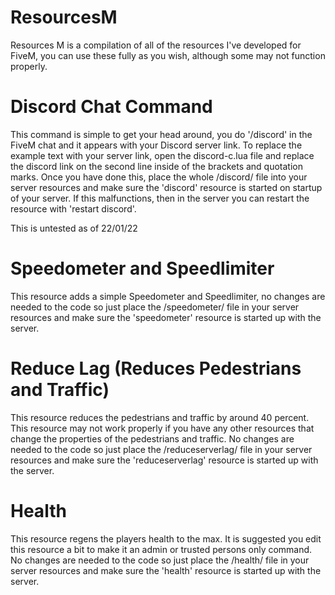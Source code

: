 # ResourcesM
Resources M is a compilation of all of the resources I've developed for FiveM, you can use these fully as you wish, although some may not function properly.

# Discord Chat Command
This command is simple to get your head around, you do '/discord' in the FiveM chat and it appears with your Discord server link. To replace the example text with your server link, open the discord-c.lua file and replace the discord link on the second line inside of the brackets and quotation marks. Once you have done this, place the whole /discord/ file into your server resources and make sure the 'discord' resource is started on startup of your server. If this malfunctions, then in the server you can restart the resource with 'restart discord'.

This is untested as of 22/01/22

# Speedometer and Speedlimiter
This resource adds a simple Speedometer and Speedlimiter, no changes are needed to the code so just place the /speedometer/ file in your server resources and make sure the 'speedometer' resource is started up with the server.

# Reduce Lag (Reduces Pedestrians and Traffic)
This resource reduces the pedestrians and traffic by around 40 percent. This resource may not work properly if you have any other resources that change the properties of the pedestrians and traffic. No changes are needed to the code so just place the /reduceserverlag/ file in your server resources and make sure the 'reduceserverlag' resource is started up with the server.

# Health
This resource regens the players health to the max. It is suggested you edit this resource a bit to make it an admin or trusted persons only command. No changes are needed to the code so just place the /health/ file in your server resources and make sure the 'health' resource is started up with the server.
